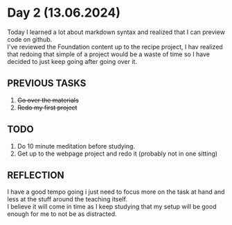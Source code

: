 # Day 2 (13.06.2024)

Today I learned a lot about markdown syntax and realized that I can preview code on github.  
I've reviewed the Foundation content up to  the recipe project, I hav realized that redoing that simple of a project would be a waste of time so I have decided to just keep going after going over it.

## PREVIOUS TASKS

1. ~~Go over the materials~~
2. ~~Redo my first project~~

## TODO

1. Do 10 minute meditation before studying.
2. Get up to the webpage project and redo it (probably not in one sitting)

## REFLECTION

I have a good tempo going i just need to focus more on the task at hand and less at the stuff around the teaching itself.  
I believe it will come in time as I keep studying that my setup will be good enough for me to not be as distracted.
